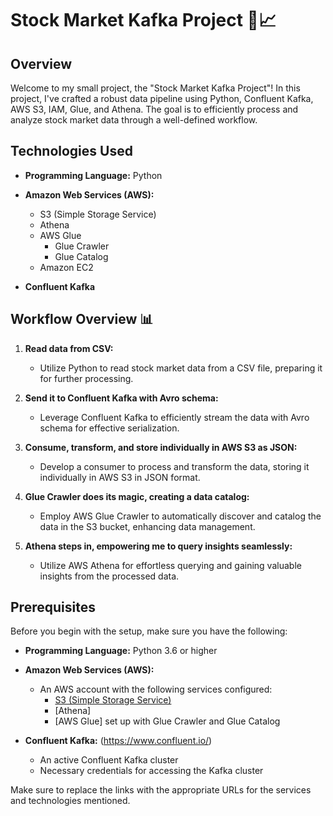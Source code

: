 # Stock Market Kafka Project 🚀📈

## Overview

Welcome to my small project, the "Stock Market Kafka Project"! In this project, I've crafted a robust data pipeline using Python, Confluent Kafka, AWS S3, IAM, Glue, and Athena. The goal is to efficiently process and analyze stock market data through a well-defined workflow.

## Technologies Used

- **Programming Language:** Python

- **Amazon Web Services (AWS):**
  - S3 (Simple Storage Service)
  - Athena
  - AWS Glue
    - Glue Crawler
    - Glue Catalog
  - Amazon EC2

- **Confluent Kafka**


## Workflow Overview 📊

1. **Read data from CSV:**
   - Utilize Python to read stock market data from a CSV file, preparing it for further processing.

2. **Send it to Confluent Kafka with Avro schema:**
   - Leverage Confluent Kafka to efficiently stream the data with Avro schema for effective serialization.

3. **Consume, transform, and store individually in AWS S3 as JSON:**
   - Develop a consumer to process and transform the data, storing it individually in AWS S3 in JSON format.

4. **Glue Crawler does its magic, creating a data catalog:**
   - Employ AWS Glue Crawler to automatically discover and catalog the data in the S3 bucket, enhancing data management.

5. **Athena steps in, empowering me to query insights seamlessly:**
   - Utilize AWS Athena for effortless querying and gaining valuable insights from the processed data.


## Prerequisites

Before you begin with the setup, make sure you have the following:

- **Programming Language:** Python 3.6 or higher

- **Amazon Web Services (AWS):**
  - An AWS account with the following services configured:
    - [S3 (Simple Storage Service)](https://aws.amazon.com/s3/)
    - [Athena]
    - [AWS Glue] set up with Glue Crawler and Glue Catalog
    

- **Confluent Kafka:** (https://www.confluent.io/)
  - An active Confluent Kafka cluster
  - Necessary credentials for accessing the Kafka cluster


Make sure to replace the links with the appropriate URLs for the services and technologies mentioned.

